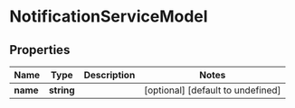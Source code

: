# NotificationServiceModel

## Properties

Name | Type | Description | Notes
------------ | ------------- | ------------- | -------------
**name** | **string** |  | [optional] [default to undefined]


